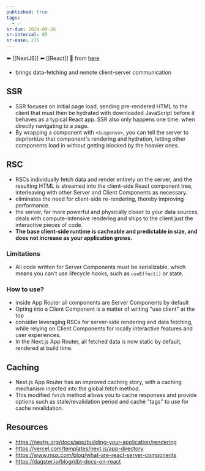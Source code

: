 ```yaml
---
published: true
tags:
  - ✅
sr-due: 2024-09-26
sr-interval: 85
sr-ease: 275
---
```

⬅️ [[NextJS]]
⬅️ [[React]]
🔗 from [here](https://vercel.com/blog/understanding-react-server-components)

- brings data-fetching and remote client-server communication

## SSR
- SSR focuses on initial page load, sending pre-rendered HTML to the client that must then be hydrated with downloaded JavaScript before it behaves as a typical React app. SSR also only happens one time: when directly navigating to a page.
- By wrapping a component with `<Suspense>`, you can tell the server to deprioritize that component's rendering and hydration, letting other components load in without getting blocked by the heavier ones.

## RSC
- RSCs individually fetch data and render entirely on the server, and the resulting HTML is streamed into the client-side React component tree, interleaving with other Server and Client Components as necessary.
- eliminates the need for client-side re-rendering, thereby improving performance.
- the server, far more powerful and physically closer to your data sources, deals with compute-intensive rendering and ships to the client just the interactive pieces of code.
- **The base client-side runtime is cacheable and predictable in size, and does not increase as your application grows.**

### Limitations
- All code written for Server Components must be serializable, which means you can’t use lifecycle hooks, such as `useEffect()` or state.

### How to use?
- inside App Router all components are Server Components by default
- Opting into a Client Component is a matter of writing "use client" at the top
- consider leveraging RSCs for server-side rendering and data fetching, while relying on Client Components for locally interactive features and user experiences.
- In the Next.js App Router, all fetched data is now static by default, rendered at build time.

## Caching
- Next.js App Router has an improved caching story, with a caching mechanism injected into the global fetch method. 
- This modified `fetch` method allows you to cache responses and provide options such as stale/revalidation period and cache "tags" to use for cache revalidation.
## Resources
- https://nextjs.org/docs/app/building-your-application/rendering
- https://vercel.com/templates/next.js/app-directory
- https://www.mux.com/blog/what-are-react-server-components
- https://dagster.io/blog/dbt-docs-on-react